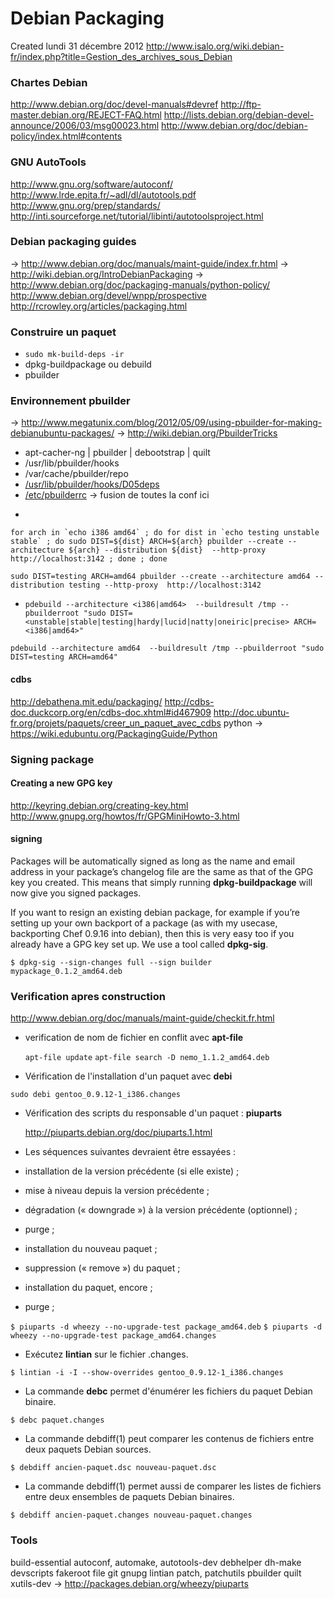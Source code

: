 # Debian Packaging
Created lundi 31 décembre 2012
<http://www.isalo.org/wiki.debian-fr/index.php?title=Gestion_des_archives_sous_Debian>

### Chartes Debian
<http://www.debian.org/doc/devel-manuals#devref>
<http://ftp-master.debian.org/REJECT-FAQ.html>
<http://lists.debian.org/debian-devel-announce/2006/03/msg00023.html>
<http://www.debian.org/doc/debian-policy/index.html#contents>

### GNU AutoTools
<http://www.gnu.org/software/autoconf/>
<http://www.lrde.epita.fr/~adl/dl/autotools.pdf>
<http://www.gnu.org/prep/standards/>
<http://inti.sourceforge.net/tutorial/libinti/autotoolsproject.html>

### Debian packaging guides
→ <http://www.debian.org/doc/manuals/maint-guide/index.fr.html>
→ <http://wiki.debian.org/IntroDebianPackaging>
→ <http://www.debian.org/doc/packaging-manuals/python-policy/>
<http://www.debian.org/devel/wnpp/prospective>
<http://rcrowley.org/articles/packaging.html>

### Construire un paquet


* ``sudo mk-build-deps -ir``
* dpkg-buildpackage ou debuild
* pbuilder


### Environnement pbuilder
→ <http://www.megatunix.com/blog/2012/05/09/using-pbuilder-for-making-debianubuntu-packages/>
→ <http://wiki.debian.org/PbuilderTricks>


* apt-cacher-ng | pbuilder | debootstrap | quilt
* /usr/lib/pbuilder/hooks
* /var/cache/pbuilder/repo
* [/usr/lib/pbuilder/hooks/D05deps](../../../../../../../../../usr/lib/pbuilder/hooks/D05deps)
* [/etc/pbuilderrc](../../../../../../../../../etc/pbuilderrc) → fusion de toutes la conf ici
* ~~~(root)/.pbuilderrc~~

``for arch in `echo i386 amd64` ; do for dist in `echo testing unstable stable` ; do sudo DIST=${dist} ARCH=${arch} pbuilder --create --architecture ${arch} --distribution ${dist}  --http-proxy http://localhost:3142 ; done ; done``

``sudo DIST=testing ARCH=amd64 pbuilder --create --architecture amd64 --distribution testing --http-proxy  http://localhost:3142``



* ``pdebuild --architecture <i386|amd64>  --buildresult /tmp --pbuilderroot "sudo DIST=<unstable|stable|testing|hardy|lucid|natty|oneiric|precise> ARCH=<i386|amd64>"``


``pdebuild --architecture amd64  --buildresult /tmp --pbuilderroot "sudo DIST=testing ARCH=amd64"``


#### cdbs
<http://debathena.mit.edu/packaging/>
<http://cdbs-doc.duckcorp.org/en/cdbs-doc.xhtml#id467909>
<http://doc.ubuntu-fr.org/projets/paquets/creer_un_paquet_avec_cdbs>
python →  <https://wiki.edubuntu.org/PackagingGuide/Python>


### Signing package

#### Creating a new GPG key
<http://keyring.debian.org/creating-key.html>
<http://www.gnupg.org/howtos/fr/GPGMiniHowto-3.html>

#### signing
Packages will be automatically signed as long as the name and email address in your package’s changelog file are the same as that of the GPG key you created.
This means that simply running **dpkg-buildpackage** will now give you signed packages.

If you want to resign an existing debian package, for example if you’re setting up your own backport of a package (as with my usecase, backporting Chef 0.9.16 into debian), then this is very easy too if you already have a GPG key set up. We use a tool called **dpkg-sig**.

``$ dpkg-sig --sign-changes full --sign builder mypackage_0.1.2_amd64.deb``

### Verification apres construction
<http://www.debian.org/doc/manuals/maint-guide/checkit.fr.html>


* verification de nom de fichier en conflit avec **apt-file**

    ``apt-file update``
``apt-file search -D nemo_1.1.2_amd64.deb``
	

* Vérification de l'installation d'un paquet avec **debi**

 ``sudo debi gentoo_0.9.12-1_i386.changes``
	

* Vérification des scripts du responsable d'un paquet : **piuparts**

   <http://piuparts.debian.org/doc/piuparts.1.html>

* Les séquences suivantes devraient être essayées :
* installation de la version précédente (si elle existe) ;  
* mise à niveau depuis la version précédente ;
* dégradation (« downgrade ») à la version précédente (optionnel) ;
* purge ;
* installation du nouveau paquet ;
* suppression (« remove ») du paquet ;
* installation du paquet, encore ;
* purge ; 


``$ piuparts -d wheezy --no-upgrade-test package_amd64.deb`` 
``$ piuparts -d wheezy --no-upgrade-test package_amd64.changes``


* Exécutez **lintian** sur le fichier .changes.

``$ lintian -i -I --show-overrides gentoo_0.9.12-1_i386.changes``


* La commande **debc** permet d'énumérer les fichiers du paquet Debian binaire.

``$ debc paquet.changes``


* La commande debdiff(1) peut comparer les contenus de fichiers entre deux paquets Debian sources.

``$ debdiff ancien-paquet.dsc nouveau-paquet.dsc``
	

* La commande debdiff(1) permet aussi de comparer les listes de fichiers entre deux ensembles de paquets Debian binaires.

``$ debdiff ancien-paquet.changes nouveau-paquet.changes``


### Tools
build-essential
autoconf, automake, autotools-dev
debhelper
dh-make
devscripts
fakeroot
file
git
gnupg
lintian
patch, patchutils
pbuilder
quilt
xutils-dev
→ <http://packages.debian.org/wheezy/piuparts>




